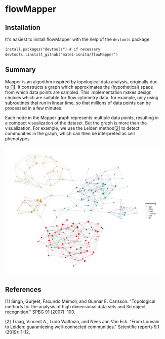 # flowMapper


## Installation
It's easiest to install flowMapper with the help of the `devtools` package.

`install.packages("devtools") # if necessary`  
`devtools::install_github("matei-ionita/flowMapper")`

## Summary
Mapper is an algorithm inspired by topological data analysis, originally due to [[1]](#1). It constructs a graph which approximates the (hypothetical) space from which data points are sampled. This implementation makes design choices which are suitable for flow cytometry data: for example, only using subroutines that run in linear time, so that millions of data points can be processed in a few minutes.

Each node in the Mapper graph represents multiple data points, resulting in a compact visualization of the dataset. But the graph is more than the visualization. For example, we use the Leiden method[[2]](#2) to detect communities in the graph, which can then be interpreted as cell phenotypes.

![Leiden figure](leidenCommunities.png)


## References
<a id="1">[1]</a> 
Singh, Gurjeet, Facundo Mémoli, and Gunnar E. Carlsson. "Topological methods for the analysis of high dimensional data sets and 3d object recognition." SPBG 91 (2007): 100.

<a id="2">[2]</a> 
Traag, Vincent A., Ludo Waltman, and Nees Jan Van Eck. "From Louvain to Leiden: guaranteeing well-connected communities." Scientific reports 9.1 (2019): 1-12.
